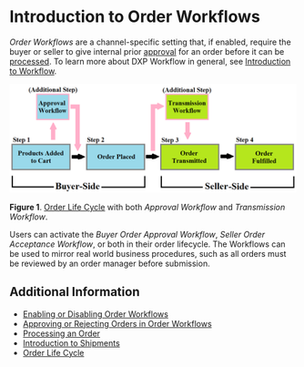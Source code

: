 # Introduction to Order Workflows

_Order Workflows_ are a channel-specific setting that, if enabled, require the buyer or seller to give internal prior [approval](./approving-or-rejecting-orders-in-order-workflows.md) for an order before it can be [processed](../orders/processing-an-order.md). To learn more about DXP Workflow in general, see [Introduction to Workflow](https://learn.liferay.com/dxp/7.x/en/process-automation/workflow/user-guide/introduction-to-workflow.html).

![Order Workflows](./introduction-to-order-workflows/images/01.png)

**Figure 1**. [Order Life Cycle](../orders/order-life-cycle.md) with both _Approval Workflow_ and _Transmission Workflow_.

Users can activate the _Buyer Order Approval Workflow_, _Seller Order Acceptance Workflow_, or both in their order lifecycle. The Workflows can be used to mirror real world business procedures, such as all orders must be reviewed by an order manager before submission.

## Additional Information

-   [Enabling or Disabling Order Workflows](./enabling-or-disabling-order-workflows.md)
-   [Approving or Rejecting Orders in Order Workflows](./approving-or-rejecting-orders-in-order-workflows.md)
-   [Processing an Order](../orders/processing-an-order.md)
-   [Introduction to Shipments](../shipments/introduction-to-shipments.md)
-   [Order Life Cycle](../orders/order-life-cycle.md)
